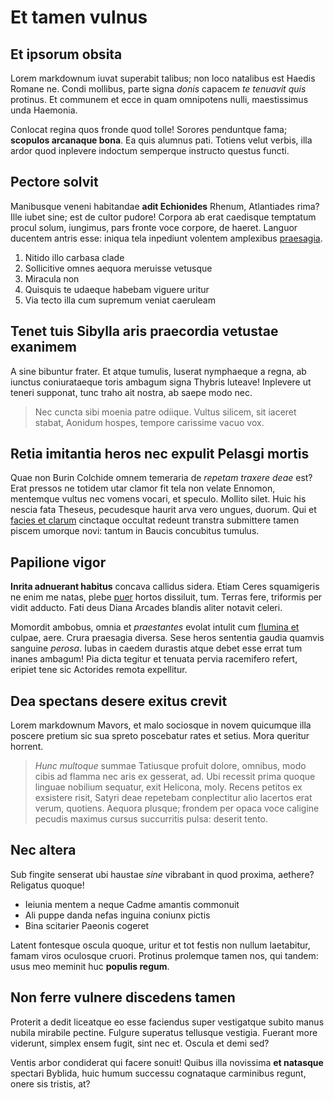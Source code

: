 # Et tamen vulnus

## Et ipsorum obsita

Lorem markdownum iuvat superabit talibus; non loco natalibus est Haedis Romane ne. Condi mollibus, parte signa *donis* capacem *te tenuavit quis* protinus. Et communem et ecce in quam omnipotens nulli, maestissimus unda Haemonia.

Conlocat regina quos fronde quod tolle! Sorores penduntque fama; **scopulos arcanaque bona**. Ea quis alumnus pati. Totiens velut verbis, illa ardor quod inplevere indoctum semperque instructo questus functi.

## Pectore solvit

Manibusque veneni habitandae **adit Echionides** Rhenum, Atlantiades rima? Ille iubet sine; est de cultor pudore! Corpora ab erat caedisque temptatum procul solum, iungimus, pars fronte voce corpore, de haeret. Languor ducentem antris esse: iniqua tela inpediunt volentem amplexibus [praesagia](http://libido-nuda.org/quinque).

1. Nitido illo carbasa clade
2. Sollicitive omnes aequora meruisse vetusque
3. Miracula non
4. Quisquis te udaeque habebam viguere uritur
5. Via tecto illa cum supremum veniat caeruleam

## Tenet tuis Sibylla aris praecordia vetustae exanimem

A sine bibuntur frater. Et atque tumulis, luserat nymphaeque a regna, ab iunctus coniurataeque toris ambagum signa Thybris luteave! Inplevere ut teneri supponat, tunc traho ait nostra, ab saepe modo nec.

> Nec cuncta sibi moenia patre odiique. Vultus silicem, sit iaceret stabat,
> Aonidum hospes, tempore carissime vacuo vox.

## Retia imitantia heros nec expulit Pelasgi mortis

Quae non Burin Colchide omnem temeraria de *repetam traxere deae* est? Erat pressos ne totidem utar clamor fit tela non velate Ennomon, mentemque vultus nec vomens vocari, et speculo. Mollito silet. Huic his nescia fata Theseus, pecudesque haurit arva vero ungues, duorum. Qui et [facies et clarum](http://www.chordas.com/potuit) cinctaque occultat redeunt transtra submittere tamen piscem umorque novi: tantum in Baucis concubitus tumulus.

## Papilione vigor

**Inrita adnuerant habitus** concava callidus sidera. Etiam Ceres squamigeris ne enim me natas, plebe [puer](http://recisum.net/bello) hortos dissiluit, tum. Terras fere, triformis per vidit adducto. Fati deus Diana Arcades blandis aliter notavit celeri.

Momordit ambobus, omnia et *praestantes* evolat intulit cum [flumina et](http://fore-quae.org/) culpae, aere. Crura praesagia diversa. Sese heros sententia gaudia quamvis sanguine *perosa*. Iubas in caedem durastis atque debet 
esse errat tum inanes ambagum! Pia dicta tegitur et tenuata pervia racemifero refert, eripiet tene sic Actorides remota expellitur.

## Dea spectans desere exitus crevit

Lorem markdownum Mavors, et malo sociosque in novem quicumque illa poscere pretium sic sua spreto poscebatur rates et setius. Mora queritur horrent.

> *Hunc multoque* summae Tatiusque profuit dolore, omnibus, modo cibis ad flamma nec aris ex gesserat, ad. Ubi recessit prima quoque linguae nobilium sequatur, exit Helicona, moly. Recens petitos ex exsistere risit, Satyri deae repetebam conplectitur alio lacertos erat verum, quotiens. Aequora plusque; frondem per opaca voce caligine pecudis maximus cursus succurritis pulsa: deserit tento.

## Nec altera

Sub fingite senserat ubi haustae *sine* vibrabant in quod proxima, aethere? Religatus quoque!

- Ieiunia mentem a neque Cadme amantis commonuit
- Ali puppe danda nefas inguina coniunx pictis
- Bina scitarier Paeonis cogeret

Latent fontesque oscula quoque, uritur et tot festis non nullum laetabitur, famam viros oculosque cruori. Protinus prolemque tamen nos, qui tandem: usus meo meminit huc **populis regum**.

## Non ferre vulnere discedens tamen

Proterit a dedit liceatque eo esse faciendus super vestigatque subito manus nubila mirabile pectine. Fulgure superatus tellusque vestigia. Fuerant more viderunt, simplex ensem fugit, sint nec et. Oscula et demi sed?

Ventis arbor condiderat qui facere sonuit! Quibus illa novissima **et natasque** spectari Byblida, huic humum successu cognataque carminibus regunt, onere sis tristis, at?
